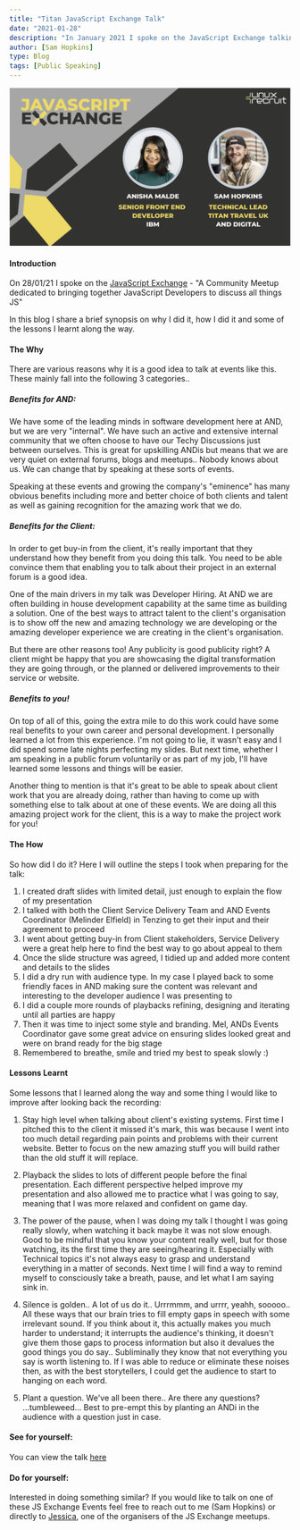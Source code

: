 ```yaml
---
title: "Titan JavaScript Exchange Talk"
date: "2021-01-28"
description: "In January 2021 I spoke on the JavaScript Exchange talking about our plans for the new Titan Travel website. In this blog I share a brief synopsis on why I did it, how I did it and some of the lessons I learnt along the way"
author: [Sam Hopkins]
type: Blog
tags: [Public Speaking]
---
```


![JSX Poster](./jsx_poster.png)

#### Introduction
On 28/01/21 I spoke on the [JavaScript Exchange](https://www.linkedin.com/company/javascript-exchange/) - "A Community Meetup dedicated to bringing together JavaScript Developers to discuss all things JS"

In this blog I share a brief synopsis on why I did it, how I did it and some of the lessons I learnt along the way. 
#### The Why
There are various reasons why it is a good idea to talk at events like this. These mainly fall into the following 3 categories..

##### Benefits for AND:
We have some of the leading minds in software development here at AND, but we are very "internal". We have such an active and extensive internal community that we often choose to have our Techy Discussions just between ourselves. This is great for upskilling ANDis but means that we are very quiet on external forums, blogs and meetups.. Nobody knows about us. We can change that by speaking at these sorts of events.

Speaking at these events and growing the company's "eminence" has many obvious benefits including more and better choice of both clients and talent as well as gaining recognition for the amazing work that we do. 

##### Benefits for the Client:
In order to get buy-in from the client, it's really important that they understand how they benefit from you doing this talk. You need to be able convince them that enabling you to talk about their project in an external forum is a good idea.

One of the main drivers in my talk was Developer Hiring. At AND we are often building in house development capability at the same time as building a solution. One of the best ways to attract talent to the client's organisation is to show off the new and amazing technology we are developing or the amazing developer experience we are creating in the client's organisation.

But there are other reasons too! Any publicity is good publicity right? A client might be happy that you are showcasing the digital transformation they are going through, or the planned or delivered improvements to their service or website.

##### Benefits to you!
On top of all of this, going the extra mile to do this work could have some real benefits to your own career and personal development. I personally learned a lot from this experience. I'm not going to lie, it wasn't easy and I did spend some late nights perfecting my slides. But next time, whether I am speaking in a public forum voluntarily or as part of my job, I'll have learned some lessons and things will be easier.

Another thing to mention is that it's great to be able to speak about client work that you are already doing, rather than having to come up with something else to talk about at one of these events. We are doing all this amazing project work for the client, this is a way to make the project work for you!

#### The How
So how did I do it? Here I will outline the steps I took when preparing for the talk:

1. I created draft slides with limited detail, just enough to explain the flow of my presentation
1. I talked with both the Client Service Delivery Team and AND Events Coordinator (Melinder Elfield) in Tenzing to get their input and their agreement to proceed
1. I went about getting buy-in from Client stakeholders, Service Delivery were a great help here to find the best way to go about appeal to them
1. Once the slide structure was agreed, I tidied up and added more content and details to the slides
1. I did a dry run with audience type. In my case I played back to some friendly faces in AND making sure the content was relevant and interesting to the developer audience I was presenting to
1. I did a couple more rounds of playbacks refining, designing and iterating until all parties are happy
1. Then it was time to inject some style and branding. Mel, ANDs Events Coordinator gave some great advice on ensuring slides looked great and were on brand ready for the big stage
1. Remembered to breathe, smile and tried my best to speak slowly :) 

#### Lessons Learnt
Some lessons that I learned along the way and some thing I would like to improve after looking back the recording:

1. Stay high level when talking about client's existing systems. First time I pitched this to the client it missed it's mark, this was because I went into too much detail regarding pain points and problems with their current website. Better to focus on the new amazing stuff you will build rather than the old stuff it will replace.

1. Playback the slides to lots of different people before the final presentation. Each different perspective helped improve my presentation and also allowed me to practice what I was going to say, meaning that I was more relaxed and confident on game day.

1. The power of the pause, when I was doing my talk I thought I was going really slowly, when watching it back maybe it was not slow enough. Good to be mindful that you know your content really well, but for those watching, its the first time they are seeing/hearing it. Especially with Technical topics it's not always easy to grasp and understand everything in a matter of seconds. Next time I will find a way to remind myself to consciously take a breath, pause, and let what I am saying sink in.

1. Silence is golden.. A lot of us do it.. Urrrmmm, and urrrr, yeahh, sooooo.. All these ways that our brain tries to fill empty gaps in speech with some irrelevant sound. If you think about it, this actually makes you much harder to understand; it interrupts the audience's thinking, it doesn't give them those gaps to process information but also it devalues the good things you do say.. Subliminally they know that not everything you say is worth listening to. If I was able to reduce or eliminate these noises then, as with the best storytellers, I could get the audience to start to hanging on each word. 

1. Plant a question. We've all been there.. Are there any questions? ...tumbleweed... Best to pre-empt this by planting an ANDi in the audience with a question just in case.

#### See for yourself:

You can view the talk [here](https://www.linuxrecruit.co.uk/blog?title=JSX%20January%20feat%20IBM%20%26%20AND%20Digital&id=163)

#### Do for yourself:

Interested in doing something similar? If you would like to talk on one of these JS Exchange Events feel free to reach out to me (Sam Hopkins) or directly to [Jessica](https://www.linkedin.com/in/jessicahrose/), one of the organisers of the JS Exchange meetups.